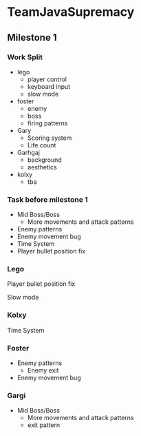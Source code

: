 # TeamJavaSupremacy

## Milestone 1

### Work Split 
- lego 
  - player control
  - keyboard input
  - slow mode
- foster
  - enemy
  - boss
  - firing patterns
- Gary
  - Scoring system
  - Life count
- Garhgaj
  - background
  - aesthetics
- kolxy
  - tba

### Task before milestone 1
* Mid Boss/Boss
  * More movements and attack patterns
* Enemy patterns
* Enemy movement bug
* Time System
* Player bullet position fix

### Lego

Player bullet position fix

Slow mode

### Kolxy

Time System

### Foster

* Enemy patterns
  * Enemy exit
* Enemy movement bug

### Gargi

* Mid Boss/Boss
  * More movements and attack patterns
  * exit pattern